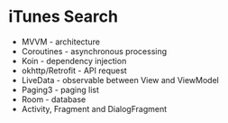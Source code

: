 # iTunes Search
- MVVM - architecture
- Coroutines - asynchronous processing
- Koin - dependency injection
- okhttp/Retrofit - API request
- LiveData - observable between View and ViewModel
- Paging3 - paging list
- Room - database
- Activity, Fragment and DialogFragment
